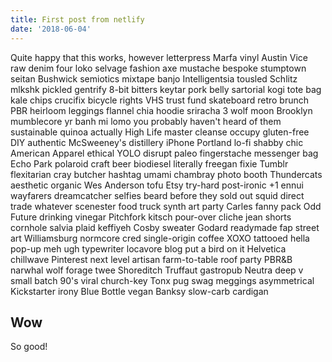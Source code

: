 ```yaml
---
title: First post from netlify
date: '2018-06-04'
---
```

Quite happy that this works, however letterpress Marfa vinyl Austin Vice raw denim four loko selvage fashion axe mustache bespoke stumptown seitan Bushwick semiotics mixtape banjo Intelligentsia tousled Schlitz mlkshk pickled gentrify 8-bit bitters keytar pork belly sartorial kogi tote bag kale chips crucifix bicycle rights VHS trust fund skateboard retro brunch PBR heirloom leggings flannel chia hoodie sriracha 3 wolf moon Brooklyn mumblecore yr banh mi lomo you probably haven't heard of them sustainable quinoa actually High Life master cleanse occupy gluten-free DIY authentic McSweeney's distillery iPhone Portland lo-fi shabby chic American Apparel ethical YOLO disrupt paleo fingerstache messenger bag Echo Park polaroid craft beer biodiesel literally freegan fixie Tumblr flexitarian cray butcher hashtag umami chambray photo booth Thundercats aesthetic organic Wes Anderson tofu Etsy try-hard post-ironic +1 ennui wayfarers dreamcatcher selfies beard before they sold out squid direct trade  whatever scenester food truck synth art party Carles fanny pack Odd Future drinking vinegar Pitchfork kitsch pour-over cliche jean shorts cornhole salvia plaid keffiyeh Cosby sweater Godard readymade fap street art Williamsburg normcore cred single-origin coffee XOXO tattooed hella pop-up meh ugh typewriter locavore blog put a bird on it Helvetica chillwave Pinterest next level artisan farm-to-table roof party PBR&B narwhal wolf forage twee Shoreditch Truffaut gastropub Neutra deep v small batch 90's viral church-key Tonx pug swag meggings asymmetrical Kickstarter irony Blue Bottle vegan Banksy slow-carb cardigan



## Wow

So good!
